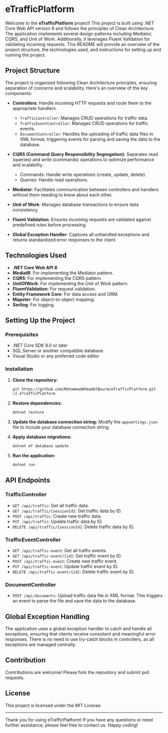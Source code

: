 # eTrafficPlatform

Welcome to the **eTrafficPlatform** project! This project is built using .NET Core Web API version 8 and follows the principles of Clean Architecture. The application implements several design patterns including Mediator, CQRS, and Unit of Work. Additionally, it leverages Fluent Validation for validating incoming requests. This README will provide an overview of the project structure, the technologies used, and instructions for setting up and running the project.

## Project Structure

The project is organized following Clean Architecture principles, ensuring separation of concerns and scalability. Here's an overview of the key components:

- **Controllers**: Handle incoming HTTP requests and route them to the appropriate handlers.
  - `TrafficController`: Manages CRUD operations for traffic data.
  - `TrafficEventController`: Manages CRUD operations for traffic events.
  - `DocumentController`: Handles the uploading of traffic data files in XML format, triggering events for parsing and saving the data to the database.

- **CQRS (Command Query Responsibility Segregation)**: Separates read (queries) and write (commands) operations to optimize performance and scalability.
  - Commands: Handle write operations (create, update, delete).
  - Queries: Handle read operations.

- **Mediator**: Facilitates communication between controllers and handlers without them needing to know about each other.
  
- **Unit of Work**: Manages database transactions to ensure data consistency.

- **Fluent Validation**: Ensures incoming requests are validated against predefined rules before processing.

- **Global Exception Handler**: Captures all unhandled exceptions and returns standardized error responses to the client.

## Technologies Used

- **.NET Core Web API 8**
- **MediatR**: For implementing the Mediator pattern.
- **CQRS**: For implementing the CQRS pattern.
- **UnitOfWork**: For implementing the Unit of Work pattern.
- **FluentValidation**: For request validation.
- **Entity Framework Core**: For data access and ORM.
- **Mapster**: For object-to-object mapping.
- **Serilog**: For logging.

## Setting Up the Project

### Prerequisites

- .NET Core SDK 8.0 or later
- SQL Server or another compatible database
- Visual Studio or any preferred code editor

### Installation

1. **Clone the repository:**
   ```bash
   git https://github.com/MohammadAhmadAlBourm/eTrafficPlatform.git
   cd eTrafficPlatform
   ```

2. **Restore dependencies:**
   ```bash
   dotnet restore
   ```

3. **Update the database connection string:**
   Modify the `appsettings.json` file to include your database connection string.

4. **Apply database migrations:**
   ```bash
   dotnet ef database update
   ```

5. **Run the application:**
   ```bash
   dotnet run
   ```

## API Endpoints

### TrafficController

- `GET /api/traffic`: Get all traffic data.
- `GET /api/traffic/{sessionId}`: Get traffic data by ID.
- `POST /api/traffic`: Create new traffic data.
- `PUT /api/traffic`: Update traffic data by ID.
- `DELETE /api/traffic/{sessionId}`: Delete traffic data by ID.

### TrafficEventController

- `GET /api/traffic-event`: Get all traffic events.
- `GET /api/traffic-event/{id}`: Get traffic event by ID.
- `POST /api/traffic-event`: Create new traffic event.
- `PUT /api/traffic-event`: Update traffic event by ID.
- `DELETE /api/traffic-event/{id}`: Delete traffic event by ID.

### DocumentController

- `POST /api/documents`: Upload traffic data file in XML format. This triggers an event to parse the file and save the data to the database.

## Global Exception Handling

The application uses a global exception handler to catch and handle all exceptions, ensuring that clients receive consistent and meaningful error responses. There is no need to use try-catch blocks in controllers, as all exceptions are managed centrally.

## Contribution

Contributions are welcome! Please fork the repository and submit pull requests.

## License

This project is licensed under the MIT License.

---

Thank you for using eTrafficPlatform! If you have any questions or need further assistance, please feel free to contact us. Happy coding!
